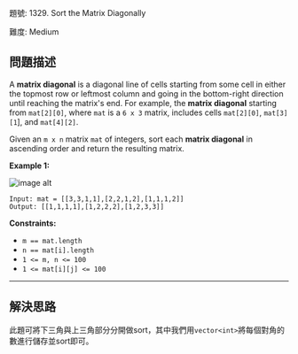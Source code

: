 題號: 1329. Sort the Matrix Diagonally

難度: Medium

## 問題描述

A **matrix diagonal** is a diagonal line of cells starting from some cell in either the topmost row or leftmost column and going in the bottom-right direction until reaching the matrix's end. For example, the **matrix diagonal** starting from `mat[2][0]`, where `mat` is a `6 x 3` matrix, includes cells `mat[2][0]`, `mat[3][1`], and `mat[4][2]`.

Given an `m x n` matrix `mat` of integers, sort each **matrix diagonal** in ascending order and return the resulting matrix.

**Example 1:**

![image alt](https://assets.leetcode.com/uploads/2020/01/21/1482_example_1_2.png)

```
Input: mat = [[3,3,1,1],[2,2,1,2],[1,1,1,2]]
Output: [[1,1,1,1],[1,2,2,2],[1,2,3,3]]
```


**Constraints:**

- `m == mat.length`
- `n == mat[i].length`
- `1 <= m, n <= 100`
- `1 <= mat[i][j] <= 100`

---
## 解決思路

此題可將下三角與上三角部分分開做sort，其中我們用`vector<int>`將每個對角的數進行儲存並sort即可。



